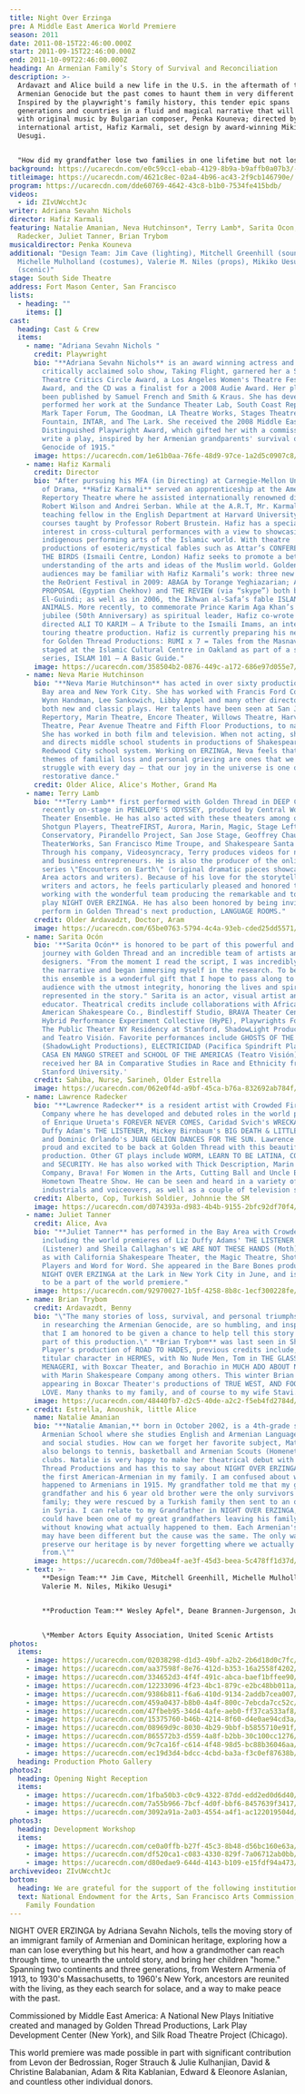 ```yaml
---
title: Night Over Erzinga
pre: A Middle East America World Premiere
season: 2011
date: 2011-08-15T22:46:00.000Z
start: 2011-09-15T22:46:00.000Z
end: 2011-10-09T22:46:00.000Z
heading: An Armenian Family’s Story of Survival and Reconciliation
description: >-
  Ardavazt and Alice build a new life in the U.S. in the aftermath of the
  Armenian Genocide but the past comes to haunt them in very different ways.
  Inspired by the playwright's family history, this tender epic spans
  generations and countries in a fluid and magical narrative that will be scored
  with original music by Bulgarian composer, Penka Kouneva; directed by
  international artist, Hafiz Karmali, set design by award-winning Mikiko
  Uesugi. 


  "How did my grandfather lose two families in one lifetime but not lose his heart?" was the question that began Adriana's two-year journey to develop Night Over Erzinga, the inaugural commission of the prestigious Middle East America Award.
background: https://ucarecdn.com/e0c59cc1-ebab-4129-8b9a-b9affb0a07b3/-/crop/4025x2426/0,406/-/preview/
titleimage: https://ucarecdn.com/4621c8ec-02a4-4b96-ac43-2f9cb146790e/
program: https://ucarecdn.com/dde60769-4642-43c8-b1b0-7534fe415bdb/
videos:
  - id: ZIvUWcchtJc
writer: Adriana Sevahn Nichols
director: Hafiz Karmali
featuring: Natalie Amanian, Neva Hutchinson*, Terry Lamb*, Sarita Ocon, Lawrence
  Radecker, Juliet Tanner, Brian Trybom
musicaldirector: Penka Kouneva
additional: "Design Team: Jim Cave (lighting), Mitchell Greenhill (sound),
  Michelle Mulholland (costumes), Valerie M. Niles (props), Mikiko Uesugi
  (scenic)"
stage: South Side Theatre
address: Fort Mason Center, San Francisco
lists:
  - heading: ""
    items: []
cast:
  heading: Cast & Crew
  items:
    - name: "Adriana Sevahn Nichols "
      credit: Playwright
      bio: "**Adriana Sevahn Nichols** is an award winning actress and playwright. Her
        critically acclaimed solo show, Taking Flight, garnered her a San Diego
        Theatre Critics Circle Award, a Los Angeles Women's Theatre Festival
        Award, and the CD was a finalist for a 2008 Audie Award. Her plays have
        been published by Samuel French and Smith & Kraus. She has developed and
        performed her work at the Sundance Theater Lab, South Coast Repertory,
        Mark Taper Forum, The Goodman, LA Theatre Works, Stages Theatre,The
        Fountain, INTAR, and The Lark. She received the 2008 Middle East America
        Distinguished Playwright Award, which gifted her with a commission, to
        write a play, inspired by her Armenian grandparents' survival of the
        Genocide of 1915."
      image: https://ucarecdn.com/1e61b0aa-76fe-48d9-97ce-1a2d5c0907c8/
    - name: Hafiz Karmali
      credit: Director
      bio: "After pursuing his MFA (in Directing) at Carnegie-Mellon University School
        of Drama, **Hafiz Karmali** served an apprenticeship at the American
        Repertory Theatre where he assisted internationally renowned directors
        Robert Wilson and Andrei Serban. While at the A.R.T, Mr. Karmali was a
        teaching fellow in the English Department at Harvard University for
        courses taught by Professor Robert Brustein. Hafiz has a special
        interest in cross-cultural performances with a view to showcasing
        indigenous performing arts of the Islamic world. With theatre
        productions of esoteric/mystical fables such as Attar’s CONFERENCE OF
        THE BIRDS (Ismaili Centre, London) Hafiz seeks to promote a better
        understanding of the arts and ideas of the Muslim world. Golden Thread
        audiences may be familiar with Hafiz Karmali’s work: three new plays at
        the ReOrient Festival in 2009: ABAGA by Torange Yeghiazarian; A MARRIAGE
        PROPOSAL (Egyptian Chekhov) and THE REVIEW (via “skype”) both by Yussef
        El-Guindi; as well as in 2006, the Ikhwan al-Safa’s fable ISLAND OF
        ANIMALS. More recently, to commemorate Prince Karim Aga Khan’s golden
        jubilee (50th Anniversary) as spiritual leader, Hafiz co-wrote and
        directed ALI TO KARIM – A Tribute to the Ismaili Imams, an international
        touring theatre production. Hafiz is currently preparing his next show
        for Golden Thread Productions: RUMI x 7 = Tales from the Masnavi to be
        staged at the Islamic Cultural Centre in Oakland as part of a special
        series, ISLAM 101 – A Basic Guide."
      image: https://ucarecdn.com/358504b2-0876-449c-a172-686e97d055e7/
    - name: Neva Marie Hutchinson
      bio: "**Neva Marie Hutchinson** has acted in over sixty productions in both the
        Bay area and New York City. She has worked with Francis Ford Coppola,
        Wynn Handman, Lee Sankowich, Libby Appel and many other directors in
        both new and classic plays. Her talents have been seen at San Jose
        Repertory, Marin Theatre, Encore Theater, Willows Theatre, Harvest
        Theatre, Pear Avenue Theatre and Fifth Floor Productions, to name a few.
        She has worked in both film and television. When not acting, she teaches
        and directs middle school students in productions of Shakespeare in the
        Redwood City school system. Working on ERZINGA, Neva feels that the
        themes of familial loss and personal grieving are ones that we all
        struggle with every day — that our joy in the universe is one of a
        restorative dance."
      credit: Older Alice, Alice's Mother, Grand Ma
    - name: Terry Lamb
      bio: "**Terry Lamb** first performed with Golden Thread in DEEP CUT. He was most
        recently on-stage in PENELOPE'S ODYSSEY, produced by Central Works
        Theater Ensemble. He has also acted with these theaters among others:
        Shotgun Players, TheatreFIRST, Aurora, Marin, Magic, Stage Left, New
        Conservatory, Pirandello Project, San Jose Stage, Geoffrey Chaucer,
        TheaterWorks, San Francisco Mime Troupe, and Shakespeare Santa Cruz.
        Through his company, Videosyncracy, Terry produces videos for nonprofits
        and business entrepreneurs. He is also the producer of the online video
        series \"Encounters on Earth\" (original dramatic pieces showcasing Bay
        Area actors and writers). Because of his love for the storytelling of
        writers and actors, he feels particularly pleased and honored to be
        working with the wonderful team producing the remarkable and touching
        play NIGHT OVER ERZINGA. He has also been honored by being invited to
        perform in Golden Thread's next production, LANGUAGE ROOMS."
      credit: Older Ardavadzt, Doctor, Aram
      image: https://ucarecdn.com/65be0763-5794-4c4a-93eb-cded25dd5571/
    - name: Sarita Ocón
      bio: '**Sarita Ocón** is honored to be part of this powerful and heartfelt
        journey with Golden Thread and an incredible team of artists and
        designers. "From the moment I read the script, I was incredibly drawn to
        the narrative and began immersing myself in the research. To be part of
        this ensemble is a wonderful gift that I hope to pass along to the
        audience with the utmost integrity, honoring the lives and spirits
        represented in the story." Sarita is an actor, visual artist and
        educator. Theatrical credits include collaborations with African
        American Shakespeare Co., Bindlestiff Studio, BRAVA Theater Center,
        Hybrid Performance Experiment Collective (HyPE), Playwrights Foundation,
        The Public Theater NY Residency at Stanford, ShadowLight Productions,
        and Teatro Visión. Favorite performances include GHOSTS OF THE RIVER
        (ShadowLight Productions), ELECTRICIDAD (Pacifica Spindrift Players), LA
        CASA EN MANGO STREET and SCHOOL OF THE AMERICAS (Teatro Visión). Sarita
        received her BA in Comparative Studies in Race and Ethnicity from
        Stanford University.'
      credit: Sahiba, Nurse, Sarineh, Older Estrella
      image: https://ucarecdn.com/062e0f4d-a9bf-45ca-b76a-832692ab784f/
    - name: Lawrence Radecker
      bio: "**Lawrence Radecker** is a resident artist with Crowded Fire Theater
        Company where he has developed and debuted roles in the world premieres
        of Enrique Urueta's FOREVER NEVER COMES, Caridad Svich's WRECKAGE, Liz
        Duffy Adam's THE LISTENER, Mickey Birnbaum's BIG DEATH & LITTLE DEATH,
        and Dominic Orlando's JUAN GELION DANCES FOR THE SUN. Lawrence is very
        proud and excited to be back at Golden Thread with this beautiful
        production. Other GT plays include WORM, LEARN TO BE LATINA, COMING HOME
        and SECURITY. He has also worked with Thick Description, Marin Theatre
        Company, Brava! For Women in the Arts, Cutting Ball and Uncle Buzzy's
        Hometown Theatre Show. He can be seen and heard in a variety of
        industrials and voiceovers, as well as a couple of television series."
      credit: Alberto, Cop, Turkish Soldier, Johnnie the SM
      image: https://ucarecdn.com/d074393a-d983-4b4b-9155-2bfc92df70f4/
    - name: Juliet Tanner
      credit: Alice, Ava
      bio: "**Juliet Tanner** has performed in the Bay Area with Crowded Fire,
        including the world premieres of Liz Duffy Adams' THE LISTENER
        (Listener) and Sheila Callaghan's WE ARE NOT THESE HANDS (Moth), as well
        as with California Shakespeare Theater, the Magic Theatre, Shotgun
        Players and Word for Word. She appeared in the Bare Bones production of
        NIGHT OVER ERZINGA at the Lark in New York City in June, and is honored
        to be a part of the world premiere."
      image: https://ucarecdn.com/92970027-1b5f-4258-8b8c-1ecf300228fe/
    - name: Brian Trybom
      credit: Ardavazdt, Benny
      bio: "\"The many stories of loss, survival, and personal triumphs that I found
        in researching the Armenian Genocide, are so humbling, and inspiring,
        that I am honored to be given a chance to help tell this story and be a
        part of this production.\" **Brian Trybom** was last seen in Shotgun
        Player's production of ROAD TO HADES, previous credits include, the
        titular character in HERMES, with No Nude Men, Tom in THE GLASS
        MENAGERI, with Boxcar Theater, and Borachio in MUCH ADO ABOUT NOTHING,
        with Marin Shakespeare Company among others. This winter Brian will be
        appearing in Boxcar Theater's productions of TRUE WEST, AND FOOL FOR
        LOVE. Many thanks to my family, and of course to my wife Stavi."
      image: https://ucarecdn.com/48440fb7-d2c5-40de-a2c2-f5eb4fd2784d/
    - credit: Estrella, Anoushik, little Alice
      name: Natalie Amanian
      bio: "**Natalie Amanian,** born in October 2002, is a 4th-grade student at KZV
        Armenian School where she studies English and Armenian Language, history
        and social studies. How can we forget her favorite subject, Math? She
        also belongs to tennis, basketball and Armenian Scouts (Homenetmen)
        clubs. Natalie is very happy to make her theatrical debut with Golden
        Thread Productions and has this to say about NIGHT OVER ERZINGA, \"I am
        the first American-Armenian in my family. I am confused about what
        happened to Armenians in 1915. My grandfather told me that my great
        grandfather and his 6 year old brother were the only survivors in his
        family; they were rescued by a Turkish family then sent to an orphanage
        in Syria. I can relate to my Grandfather in NIGHT OVER ERZINGA, as he
        could have been one of my great grandfathers leaving his family behind,
        without knowing what actually happened to them. Each Armenian's journey
        may have been different but the cause was the same. The only way we can
        preserve our heritage is by never forgetting where we actually come
        from.\""
      image: https://ucarecdn.com/7d0bea4f-ae3f-45d3-beea-5c478ff1d37d/
    - text: >-
        **Design Team:** Jim Cave, Mitchell Greenhill, Michelle Mulholland,
        Valerie M. Niles, Mikiko Uesugi*


        **Production Team:** Wesley Apfel*, Deane Brannen-Jurgenson, Julie Gillespie, Aaron Niles, Jenna Stuart, Jocelyn Thompson


        \*Member Actors Equity Association, United Scenic Artists
photos:
  items:
    - image: https://ucarecdn.com/02038298-d1d3-49bf-a2b2-2b6d18d0c7fc/
    - image: https://ucarecdn.com/aa37598f-8e76-412d-b353-16a2558f4202/
    - image: https://ucarecdn.com/334652d3-4f4f-491c-abca-baef1bffee90/
    - image: https://ucarecdn.com/12233096-4f23-4bc1-879c-e2bc48bb011a/
    - image: https://ucarecdn.com/9386b811-f6a6-410d-9134-2addb7cea007/
    - image: https://ucarecdn.com/459a0437-b8b0-4a4f-800c-7ebcda7cc52c/
    - image: https://ucarecdn.com/47fbeb95-34d4-4afe-aeb0-ff37ca533af8/
    - image: https://ucarecdn.com/15375760-b46b-4214-8f60-d4e0ae94cd3a/
    - image: https://ucarecdn.com/08969d9c-8030-4b29-9bbf-b5855710e91f/
    - image: https://ucarecdn.com/865572b3-d559-4a8f-b2bb-30c100cc1276/
    - image: https://ucarecdn.com/9c7ca16f-c614-4f48-98d5-bc88b36046aa/
    - image: https://ucarecdn.com/ec19d3d4-bdcc-4cbd-ba3a-f3c0ef87638b/
  heading: Production Photo Gallery
photos2:
  heading: Opening Night Reception
  items:
    - image: https://ucarecdn.com/1fba50b3-c0c9-4322-87dd-edd2ed0d6d40/
    - image: https://ucarecdn.com/7a55b966-7bcf-4d0f-bbf6-8457639f3417/
    - image: https://ucarecdn.com/3092a91a-2a03-4554-a4f1-ac122019504d/-/crop/1485x1264/238,15/-/preview/
photos3:
  heading: Development Workshop
  items:
    - image: https://ucarecdn.com/ce0a0ffb-b27f-45c3-8b48-d56bc160e63a/
    - image: https://ucarecdn.com/df520ca1-c083-4330-829f-7a06712ab0bb/
    - image: https://ucarecdn.com/d80edae9-644d-4143-b109-e15fdf94a473/
archivevideo: ZIvUWcchtJc
bottom:
  heading: We are grateful for the support of the following institutions
  text: National Endowment for the Arts, San Francisco Arts Commission, Zellerbach
    Family Foundation
---
```

NIGHT OVER ERZINGA by Adriana Sevahn Nichols, tells the moving story of an immigrant family of Armenian and Dominican heritage, exploring how a man can lose everything but his heart, and how a grandmother can reach through time, to unearth the untold story, and bring her children "home." Spanning two continents and three generations, from Western Armenia of 1913, to 1930's Massachusetts, to 1960's New York, ancestors are reunited with the living, as they each search for solace, and a way to make peace with the past.

Commissioned by Middle East America: A National New Plays Initiative created and managed by Golden Thread Productions, Lark Play Development Center (New York), and Silk Road Theatre Project (Chicago).

This world premiere was made possible in part with significant contribution from Levon der Bedrossian, Roger Strauch & Julie Kulhanjian, David & Christine Balabanian, Adam & Rita Kablanian, Edward & Eleonore Aslanian, and countless other individual donors.